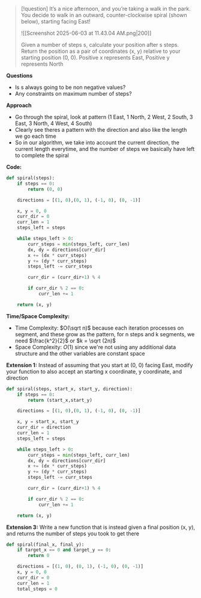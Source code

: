 >[!question]
>It’s a nice afternoon, and you’re taking a walk in the park. You decide to walk in an outward,
>counter-clockwise spiral (shown below), starting facing East!
>
>![[Screenshot 2025-06-03 at 11.43.04 AM.png|200]]
>
>Given a number of steps s, calculate your position after s steps. Return the position as a pair of coordinates (x, y) relative to your starting position (0, 0).
>Positive x represents East, Positive y represents North

**Questions**
- Is s always going to be non negative values?
- Any constraints on maximum number of steps?

**Approach**
- Go through the spiral, look at pattern (1 East, 1 North, 2 West, 2 South, 3 East, 3 North, 4 West, 4 South)
- Clearly see theres a pattern with the direction and also like the length we go each time
- So in our algorithm, we take into account the current direction, the current length everytime, and the number of steps we basically have left to complete the spiral

**Code:**
```Python
def spiral(steps):
	if steps == 0:
		return (0, 0)

	directions = [(1, 0),(0, 1), (-1, 0), (0, -1)]

	x, y = 0, 0
	curr_dir = 0
	curr_len = 1
	steps_left = steps

	while steps_left > 0:
		curr_steps = min(steps_left, curr_len)
		dx, dy = directions[curr_dir]
		x += (dx * curr_steps)
		y += (dy * curr_steps)
		steps_left -= curr_steps

		curr_dir = (curr_dir+1) % 4

		if curr_dir % 2 == 0:
			curr_len += 1

	return (x, y)
```

**Time/Space Complexity:**
- Time Complexity: $O(\sqrt n)$ because each iteration processes on segment, and these grow as the pattern, for n steps and k segments, we need $\frac{k^2}{2}$ or $k = \sqrt (2n)$ 
- Space Complexity: $O(1)$ since we're not using any additional data structure and the other variables are constant space

**Extension 1:** Instead of assuming that you start at (0, 0) facing East, modify your function to also accept an starting x coordinate, y coordinate, and direction

```Python
def spiral(steps, start_x, start_y, direction):
	if steps == 0:
		return (start_x,start_y)

	directions = [(1, 0),(0, 1), (-1, 0), (0, -1)]

	x, y = start_x, start_y
	curr_dir = direction
	curr_len = 1
	steps_left = steps

	while steps_left > 0:
		curr_steps = min(steps_left, curr_len)
		dx, dy = directions[curr_dir]
		x += (dx * curr_steps)
		y += (dy * curr_steps)
		steps_left -= curr_steps

		curr_dir = (curr_dir+1) % 4

		if curr_dir % 2 == 0:
			curr_len += 1

	return (x, y)
```

**Extension 3:** Write a new function that is instead given a final position (x, y), and returns the number of steps you took to get there

```Python
def spiral(final_x, final_y):
	if target_x == 0 and target_y == 0:
		return 0

	directions = [(1, 0), (0, 1), (-1, 0), (0, -1)]
	x, y = 0, 0
	curr_dir = 0
	curr_len = 1
	total_steps = 0

	
```



